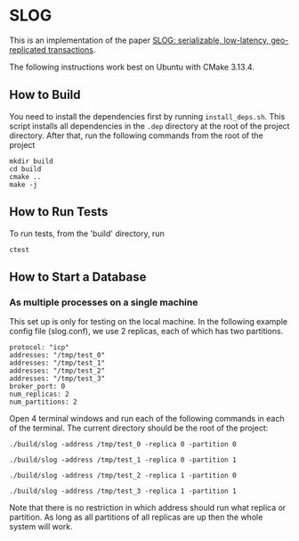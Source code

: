 # SLOG

This is an implementation of the paper [SLOG: serializable, low-latency, geo-replicated transactions](http://www.vldb.org/pvldb/vol12/p1747-ren.pdf).

The following instructions work best on Ubuntu with CMake 3.13.4.

## How to Build

You need to install the dependencies first by running `install_deps.sh`. This script installs all dependencies in the 
`.dep` directory at the root of the project directory. After that, run the following commands from the root of the 
project

```
mkdir build
cd build
cmake ..
make -j
```

## How to Run Tests 
To run tests, from the 'build' directory, run
```
ctest
```

## How to Start a Database

### As multiple processes on a single machine

This set up is only for testing on the local machine. In the following example config file (slog.conf), we use 2 
replicas, each of which has two partitions.

```
protocol: "icp"
addresses: "/tmp/test_0"
addresses: "/tmp/test_1"
addresses: "/tmp/test_2"
addresses: "/tmp/test_3"
broker_port: 0
num_replicas: 2
num_partitions: 2
```

Open 4 terminal windows and run each of the following commands in each of the terminal. The current directory should be 
the root of the project:
```
./build/slog -address /tmp/test_0 -replica 0 -partition 0
```
```
./build/slog -address /tmp/test_1 -replica 0 -partition 1
```
```
./build/slog -address /tmp/test_2 -replica 1 -partition 0
```
```
./build/slog -address /tmp/test_3 -replica 1 -partition 1
```

Note that there is no restriction in which address should run what replica or partition. As long as all partitions of
all replicas are up then the whole system will work.
